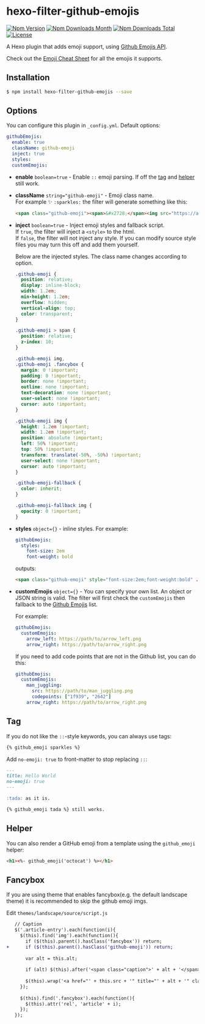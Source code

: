 # hexo-filter-github-emojis

[![Npm Version](https://img.shields.io/npm/v/hexo-filter-github-emojis.svg)](https://npmjs.org/package/hexo-filter-github-emojis)
[![Npm Downloads Month](https://img.shields.io/npm/dm/hexo-filter-github-emojis.svg)](https://npmjs.org/package/hexo-filter-github-emojis)
[![Npm Downloads Total](https://img.shields.io/npm/dt/hexo-filter-github-emojis.svg)](https://npmjs.org/package/hexo-filter-github-emojis)
[![License](https://img.shields.io/npm/l/hexo-filter-github-emojis.svg)](https://npmjs.org/package/hexo-filter-github-emojis)

A Hexo plugin that adds emoji support, using [Github Emojis API][ghemojis].

Check out the [Emoji Cheat Sheet](http://www.webpagefx.com/tools/emoji-cheat-sheet/) for all the emojis it supports.

## Installation

``` bash
$ npm install hexo-filter-github-emojis --save
```

## Options

You can configure this plugin in `_config.yml`. Default options:

``` yaml
githubEmojis:
  enable: true
  className: github-emoji
  inject: true
  styles:
  customEmojis:
```

- **enable** `boolean=true` - Enable `::` emoji parsing. If off the [tag](#tag) and [helper](#helper) still work.

- **className** `string="github-emoji"` - Emoji class name.  
  For example :sparkles: `:sparkles:` the filter will generate something like this:

  ```html
  <span class="github-emoji"><span>&#x2728;</span><img src="https://assets-cdn.github.com/images/icons/emoji/unicode/2728.png?v8"></span>
  ```

- **inject** `boolean=true` - Inject emoji styles and fallback script.  
  If `true`, the filter will inject a `<style>` to the html.  
  If `false`, the filter will not inject any style. If you can modify source style files you may turn this off and add them yourself.  
  
  Below are the injected styles. The class name changes according to option.

  ```css
  .github-emoji {
    position: relative;
    display: inline-block;
    width: 1.2em;
    min-height: 1.2em;
    overflow: hidden;
    vertical-align: top;
    color: transparent;
  }

  .github-emoji > span {
    position: relative;
    z-index: 10;
  }

  .github-emoji img,
  .github-emoji .fancybox {
    margin: 0 !important;
    padding: 0 !important;
    border: none !important;
    outline: none !important;
    text-decoration: none !important;
    user-select: none !important;
    cursor: auto !important;
  }

  .github-emoji img {
    height: 1.2em !important;
    width: 1.2em !important;
    position: absolute !important;
    left: 50% !important;
    top: 50% !important;
    transform: translate(-50%, -50%) !important;
    user-select: none !important;
    cursor: auto !important;
  }

  .github-emoji-fallback {
    color: inherit;
  }

  .github-emoji-fallback img {
    opacity: 0 !important;
  }
  ```

- **styles** `object={}` - inline styles. For example:

  ```yaml
  githubEmojis:
    styles:
      font-size: 2em
      font-weight: bold
  ```

  outputs:

  ```html
  <span class="github-emoji" style="font-size:2em;font-weight:bold" ...>
  ```

- **customEmojis** `object={}` - You can specify your own list. An object or JSON string is valid. The filter will first check the `customEmojis` then fallback to the [Github Emojis][ghemojis] list.

  For example:

  ```yaml
  githubEmojis:
    customEmojis:
      arrow_left: https://path/to/arrow_left.png
      arrow_right: https://path/to/arrow_right.png
  ```

  If you need to add code points that are not in the Github list, you can do this:

  ```yaml
  githubEmojis:
    customEmojis:
      man_juggling:
        src: https://path/to/man_juggling.png
        codepoints: ["1f939", "2642"]
      arrow_right: https://path/to/arrow_right.png
  ```

## Tag

If you do not like the `::`-style keywords, you can always use tags:

```html
{% github_emoji sparkles %}
```

Add `no-emoji: true` to front-matter to stop replacing `::`:

```md
---
title: Hello World
no-emoji: true
---

:tada: as it is.

{% github_emoji tada %} still works.
```

## Helper

You can also render a GitHub emoji from a template using the `github_emoji` helper:

```html
<h1><%- github_emoji('octocat') %></h1>
```

## Fancybox

If you are using theme that enables fancybox(e.g. the default landscape theme) it is recommended to skip the github emoji imgs.

Edit `themes/landscape/source/script.js`

```diff
   // Caption
   $('.article-entry').each(function(i){
     $(this).find('img').each(function(){
       if ($(this).parent().hasClass('fancybox')) return;
+      if ($(this).parent().hasClass('github-emoji')) return;
 
       var alt = this.alt;
 
       if (alt) $(this).after('<span class="caption">' + alt + '</span>');
 
       $(this).wrap('<a href="' + this.src + '" title="' + alt + '" class="fancybox"></a>');
     });
 
     $(this).find('.fancybox').each(function(){
       $(this).attr('rel', 'article' + i);
     });
   });
```

[ghemojis]: https://api.github.com/emojis
